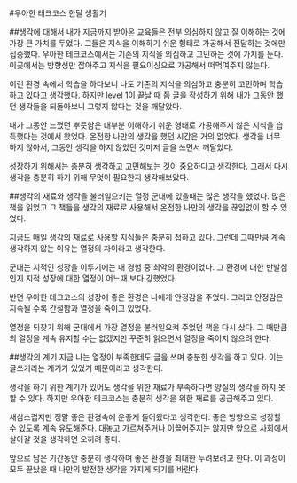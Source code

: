 #우아한 테크코스 한달 생활기

##생각에 대해서
내가 지금까지 받아온 교육들은 전부 의심하지 않고 잘 이해하는 것에 가장 큰 가치를 두었다. 그들은 지식을 이해하기 쉬운 형태로 가공해서 전달하는 것에만 집중했다. 우아한 테크코스에서는 기존의 지식을 의심하고 고민하는 것에 가치를 둔다. 이곳에서는 방향성만 잡아주고 지식을 필요이상으로 가공해서 떠먹여주지 않는다.

이런 환경 속에서 학습을 하다보니 나도 기존의 지식을 의심하고 충분히 고민하며 학습하고 있다고 생각했다. 하지만 level 1이 끝날 때 쯤 글을 작성하기 위해 내가 그동안 했던 생각들을 되돌아보니 그렇지 않다는 것을 깨달았다.

내가 그동안 느꼈던 뿌듯함은 대부분 이해하기 쉬운 형태로 가공해주지 않은 지식을 습득했다는 것에서 왔었다. 온전한 나만의 생각을 했던 시간은 거의 없었다. 생각을 너무 하지 않아서, 그동안 생각을 하지 않았단 것마저 글을 쓰면서 깨달았다.

성장하기 위해서는 충분히 생각하고 고민해보는 것이 중요하다고 생각한다. 그래서 다시 생각을 충분히 하기 위해 무엇이 필요한지 생각해보았다.

##생각의 재료와 생각을 불러일으키는 열정
군대에 있을때는 많은 생각을 했었다. 많은 책을 읽었고 그 책들을 생각의 재료로 사용해서 온전한 나만의 생각을 끊임없이 할 수 있었다.

지금도 매일 생각의 재료로 사용할 지식들은 충분히 접하고 있다. 그런데 그때만큼 계속 생각하지 않는 이유는 열정의 차이라고 생각한다.

군대는 지적인 성장을 이루기에는 내 경험 중 최악의 환경이었다. 그 환경에 대한 반발심인지 지적 성장에 대한 열정이 어느때 보다 강했었다.

반면 우아한 테크코스의 성장에 좋은 환경은 나에게 안정감을 주었다. 그리고 안정감은 지속될 수록 간절함과 열정을 죽이고 있었다.

열정을 되찾기 위해 군대에서 가장 열정을 불러일으켜 주었던 책을 다시 샀다. 그 때만큼의 열정을 계속 유지할 수는 없겠지만 꾸준히 읽으면서 열정을 죽이지 않으려 한다.

##생각의 계기
지금 나는 열정이 부족한데도 글을 쓰며 충분한 생각을 하고 있다. 이는 글쓰기라는 계기가 있었기 때문이라고 생각한다.

생각을 하기 위한 계기가 있어도 생각을 위한 재료가 부족하다면 양질의 생각을 하지 못할 수 있다. 하지만 우아한 테크코스는 충분히 생각을 위한 재료를 공급해주고 있다.

새삼스럽지만 정말 좋은 환경속에 운좋게 들어왔다고 생각한다. 좋은 방향으로 성장할 수 있도록 계속 유도해준다. 대놓고 가르쳐주거나 이끌어주지는 않지만 앞으로 사회에서 살아갈 것을 생각하면 오히려 좋다. 

앞으로 남은 기간동안 충분히 생각하며 좋은 환경을 최대한 누려보려고 한다. 이 과정이 모두 끝났을 때 나만의 발전한 생각을 가지게 되기를 바란다.

